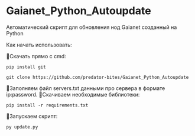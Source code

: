 # Gaianet_Python_Autoupdate
Автоматический скрипт для обновления нод Gaianet созданный на Python

Как начать использовать:



🔴Скачать прямо с cmd:
```
pip install git
```
```
git clone https://github.com/predator-bites/Gaianet_Python_Autoupdate
```

🔴Заполняем файл servers.txt данными про сервера в формате ip:password.
🔴Скачиваем необходимые библиотеки:
```
pip install -r requirements.txt
```
🔴Запускаем скрипт:
```
py update.py
```
